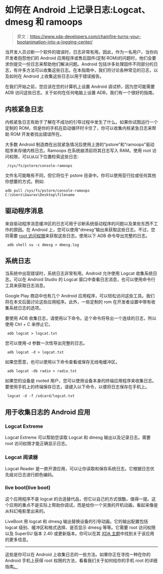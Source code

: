 # 如何在 Android 上记录日志:Logcat、dmesg 和 ramoops

> 原文：<https://www.xda-developers.com/chainfire-turns-your-bootanimation-into-a-logging-center/>

当开发人员诊断一个软件的错误时，日志非常有用。因此，作为一名用户，当你向开发者抱怨他们的 Android 应用程序或售后固件(定制 ROM)的问题时，他们会要求你提交一份日志来帮助他们解决问题。Android 包括许多处理固件不同部分的日志，有许多方法可以收集这些日志。在本指南中，我们将讨论各种常见的日志，以及如何在 Android 上收集这些日志以用于错误报告。

在我们开始之前，您应该在您的计算机上设置 Android 调试桥，因为您可能需要 ADB 访问这些日志。关于如何在任何电脑上设置 ADB，我们有一个很好的指南。

## 内核紧急日志

内核紧急日志有助于了解在不成功的引导过程中发生了什么。如果你试图运行一个定制的 ROM，但是你的手机在启动循环时卡住了，你可以收集内核紧急日志来帮助 ROM 开发者找出错误所在。

大多数 Android 制造商在出现紧急情况后使用上游的“pstore”和“ramoops”驱动程序来存储内核日志。Ramoops 在系统崩溃前将其日志写入 RAM。使用 root 访问权限，可以从以下位置检索这些日志:

```
 /sys/fs/pstore/console-ramoops 
```

文件名可能略有不同，但它将位于 pstore 目录中。你可以使用亚行拉或任何其他你想要的方式。例如:

`adb pull /sys/fs/pstore/console-ramoops C:\Users\Gaurav\Desktop\filename`

## 驱动程序消息

来自驱动程序消息缓冲区的日志可用于诊断系统驱动程序的问题以及某些东西不工作的原因。在 Android 上，您可以使用“dmesg”输出来获取这些日志。不过，您将需要 [root 访问权限](https://www.xda-developers.com/root/)来获取这些日志。使用以下 ADB 命令导出完整的日志。

```
 adb shell su -c dmesg > dmesg.log 
```

## 系统日志

当系统中出现错误时，系统日志非常有用。Android 允许使用 Logcat 收集系统日志。可以在 Android Studio 的 Logcat 窗口中查看日志消息，也可以使用命令行工具来获取日志消息。

Google Play 商店中也有几个 Android 应用程序，可以轻松访问这些工具。我们将在本文后面讨论这些应用程序。此外，一些定制的 rom 在开发者设置中带有收集系统日志的选项。

要使用 ADB 收集日志，请使用以下命令。这个命令将导出一个连续的日志，所以使用 Ctrl + C 来停止它。

```
 adb logcat > logcat.txt 
```

您可以使用-d 参数一次性导出完整的日志。

```
 adb logcat -d > logcat.txt 
```

如果您愿意，也可以使用以下命令查看或保存无线电缓冲区。

```
 adb logcat -db radio > radio.txt 
```

如果您的设备是 rooted 用户，您可以使用设备本身的终端应用程序来收集日志。要使用手机上的终端保存日志，请键入以下命令，以便将日志保存在手机上。

```
 logcat -d -f /sdcard/logcat.txt 
```

## 用于收集日志的 Android 应用

### Logcat Extreme

Logcat Extreme 可以帮助您读取 Logcat 和 dmesg 输出以及记录日志。需要 root 访问权限才能正确显示日志。

### Logcat 阅读器

Logcat Reader 是一款开源应用，可以让你读取和保存系统日志。它根据日志优先级对日志进行颜色编码。

### live boot(live boot)

这个应用程序不是 logcat 的合适替代品，但它以自己的方式很酷，值得一提。这个应用的重点不是实际上帮助你调试，而是给你一个另类的开机动画，看起来像是从科幻电影里出来的。

LiveBoot 用 logcat 和 dmesg 输出替换设备的引导动画。它的输出配置包括 logcat 级别、缓冲区和格式选择、是否显示 dmesg 等等。它需要 root 访问权限以及 SuperSU 版本 2.40 或更新版本。你可以在其 [XDA 主题](https://forum.xda-developers.com/t/app-5-0-root-2020-12-21-liveboot-logcat-dmesg-boot-animation-v1-84.2976189/)中找到关于该应用的更多信息。

* * *

这些是你可以在 Android 上收集日志的一些方法。如果你正在寻找一种在你的 Android 手机上获得 root 权限的方法，看看我们关于如何给你的手机 root 的详细指南[。](https://www.xda-developers.com/root/)
